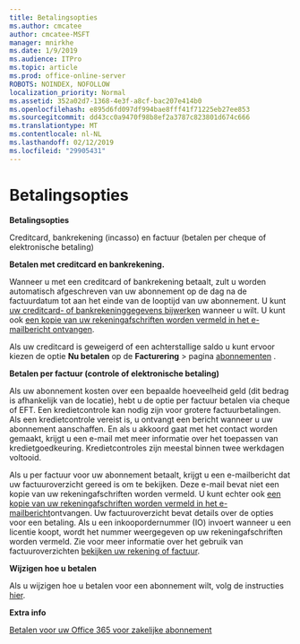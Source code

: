 ```yaml
---
title: Betalingsopties
ms.author: cmcatee
author: cmcatee-MSFT
manager: mnirkhe
ms.date: 1/9/2019
ms.audience: ITPro
ms.topic: article
ms.prod: office-online-server
ROBOTS: NOINDEX, NOFOLLOW
localization_priority: Normal
ms.assetid: 352a02d7-1368-4e3f-a8cf-bac207e414b0
ms.openlocfilehash: e895d6fd097df994bae8fff41f71225eb27ee853
ms.sourcegitcommit: dd43cc0a9470f98b8ef2a3787c823801d674c666
ms.translationtype: MT
ms.contentlocale: nl-NL
ms.lasthandoff: 02/12/2019
ms.locfileid: "29905431"
---
```

# <a name="payment-options"></a>Betalingsopties

 **Betalingsopties**
  
Creditcard, bankrekening (incasso) en factuur (betalen per cheque of elektronische betaling)
  
 **Betalen met creditcard en bankrekening.**
  
Wanneer u met een creditcard of bankrekening betaalt, zult u worden automatisch afgeschreven van uw abonnement op de dag na de factuurdatum tot aan het einde van de looptijd van uw abonnement. U kunt [uw creditcard- of bankrekeninggegevens bijwerken](https://docs.microsoft.com/office365/admin/subscriptions-and-billing/add-update-or-remove-credit-card-or-bank-account?view=o365-worldwide) wanneer u wilt. U kunt ook [een kopie van uw rekeningafschriften worden vermeld in het e-mailbericht ontvangen](https://docs.microsoft.com/office365/admin/subscriptions-and-billing/pay-for-your-subscription?view=o365-worldwide#receive-a-copy-of-your-billing-statement-in-email).
  
Als uw creditcard is geweigerd of een achterstallige saldo u kunt ervoor kiezen de optie **Nu betalen** op de **Facturering** \> pagina [abonnementen](https://portal.office.com/adminportal/home#/subscriptions) . 
  
 **Betalen per factuur (controle of elektronische betaling)**
  
Als uw abonnement kosten over een bepaalde hoeveelheid geld (dit bedrag is afhankelijk van de locatie), hebt u de optie per factuur betalen via cheque of EFT. Een kredietcontrole kan nodig zijn voor grotere factuurbetalingen. Als een kredietcontrole vereist is, u ontvangt een bericht wanneer u uw abonnement aanschaffen. En als u akkoord gaat met het contact worden gemaakt, krijgt u een e-mail met meer informatie over het toepassen van kredietgoedkeuring. Kredietcontroles zijn meestal binnen twee werkdagen voltooid.
  
Als u per factuur voor uw abonnement betaalt, krijgt u een e-mailbericht dat uw factuuroverzicht gereed is om te bekijken. Deze e-mail bevat niet een kopie van uw rekeningafschriften worden vermeld. U kunt echter ook [een kopie van uw rekeningafschriften worden vermeld in het e-mailbericht](https://docs.microsoft.com/office365/admin/subscriptions-and-billing/pay-for-your-subscription?view=o365-worldwide#receive-a-copy-of-your-billing-statement-in-email)ontvangen. Uw factuuroverzicht bevat details over de opties voor een betaling. Als u een inkoopordernummer (IO) invoert wanneer u een licentie koopt, wordt het nummer weergegeven op uw rekeningafschriften worden vermeld. Zie voor meer informatie over het gebruik van factuuroverzichten [bekijken uw rekening of factuur](https://docs.microsoft.com/office365/admin/subscriptions-and-billing/view-your-bill-or-invoice?view=o365-worldwide).
  
 **Wijzigen hoe u betalen**
  
Als u wijzigen hoe u betalen voor een abonnement wilt, volg de instructies [hier](https://docs.microsoft.com/office365/admin/subscriptions-and-billing/change-payment-method?view=o365-worldwide).
  
 **Extra info**
  
[Betalen voor uw Office 365 voor zakelijke abonnement](https://docs.microsoft.com/office365/admin/subscriptions-and-billing/pay-for-your-subscription?view=o365-worldwide)
  

